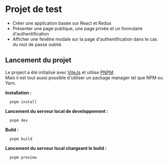 # Projet de test

* Créer une application basée sur React et Redux
* Présenter une page publique, une page privée et un formulaire d'authentification
* Afficher une fenêtre modale sur la page d'authentification dans le cas du mot de passe oublié.

## Lancement du projet

Le project a été initialisé avec [ViteJs](https://vitejs.dev/) et utilise [PNPM](https://pnpm.io/).   
Mais il est tout aussi possible d'utiliser un package manager tel que NPM ou Yarn. 

**Installation :** 
```node
  pnpm install
```

**Lancement du serveur local de developpement :**
```node
  pnpm dev
```

**Build :**
```node
  pnpm build
```

**Lancement du serveur local chargeant le build :**
```node
  pnpm preview
```
